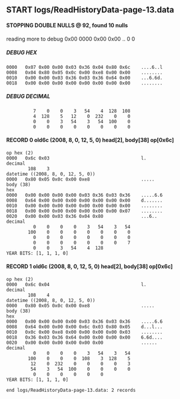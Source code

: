 ## START logs/ReadHistoryData-page-13.data
#### STOPPING DOUBLE NULLS @ 92, found 10 nulls
reading more to debug 0x00
    0000   0x00 0x00                                  ..
              0    0
##### DEBUG HEX
    0000   0x07 0x00 0x00 0x03 0x36 0x04 0x80 0x6c    ....6..l
    0008   0x04 0x80 0x05 0x0c 0x00 0xe8 0x00 0x00    ........
    0010   0x00 0x00 0x03 0x36 0x03 0x36 0x64 0x00    ...6.6d.
    0018   0x00 0x00 0x00 0x00 0x00 0x00 0x00 0x00    ........
##### DEBUG DECIMAL
              7    0    0    3   54    4  128  108
              4  128    5   12    0  232    0    0
              0    0    3   54    3   54  100    0
              0    0    0    0    0    0    0    0
#### RECORD 0 old6c (2008, 8, 0, 12, 5, 0) head[2], body[38] op[0x6c]

    op hex (2)
    0000   0x6c 0x03                                  l.
    decimal
            108    3
    datetime ((2008, 8, 0, 12, 5, 0))
    0000   0x80 0x05 0x0c 0x00 0xe8                   .....
    body (38)
    hex
    0000   0x00 0x00 0x00 0x00 0x03 0x36 0x03 0x36    .....6.6
    0008   0x64 0x00 0x00 0x00 0x00 0x00 0x00 0x00    d.......
    0010   0x00 0x00 0x00 0x00 0x00 0x00 0x00 0x00    ........
    0018   0x00 0x00 0x00 0x00 0x00 0x00 0x00 0x07    ........
    0020   0x00 0x00 0x03 0x36 0x04 0x80              ...6..
    decimal
              0    0    0    0    3   54    3   54
            100    0    0    0    0    0    0    0
              0    0    0    0    0    0    0    0
              0    0    0    0    0    0    0    7
              0    0    3   54    4  128
    YEAR BITS: [1, 1, 1, 0]
#### RECORD 1 old6c (2008, 8, 0, 12, 5, 0) head[2], body[38] op[0x6c]

    op hex (2)
    0000   0x6c 0x04                                  l.
    decimal
            108    4
    datetime ((2008, 8, 0, 12, 5, 0))
    0000   0x80 0x05 0x0c 0x00 0xe8                   .....
    body (38)
    hex
    0000   0x00 0x00 0x00 0x00 0x03 0x36 0x03 0x36    .....6.6
    0008   0x64 0x00 0x00 0x00 0x6c 0x03 0x80 0x05    d...l...
    0010   0x0c 0x00 0xe8 0x00 0x00 0x00 0x00 0x03    ........
    0018   0x36 0x03 0x36 0x64 0x00 0x00 0x00 0x00    6.6d....
    0020   0x00 0x00 0x00 0x00 0x00 0x00              ......
    decimal
              0    0    0    0    3   54    3   54
            100    0    0    0  108    3  128    5
             12    0  232    0    0    0    0    3
             54    3   54  100    0    0    0    0
              0    0    0    0    0    0
    YEAR BITS: [1, 1, 1, 0]
`end logs/ReadHistoryData-page-13.data: 2 records`
